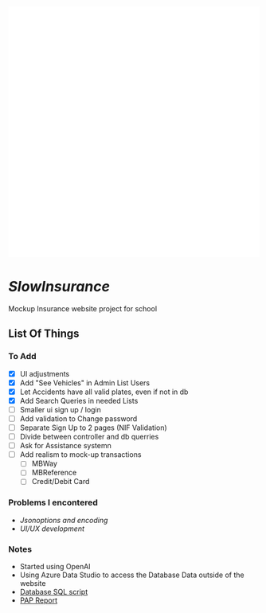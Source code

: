 ![Slowinsurance Icon](https://raw.githubusercontent.com/davidrebelo124/SlowInsurance/master/wwwroot/images/iconWhite.png)
# ***SlowInsurance***
Mockup Insurance website project for school


## List Of Things
### To Add
- [x] UI adjustments
- [x] Add "See Vehicles" in Admin List Users
- [x] Let Accidents have all valid plates, even if not in db 
- [x] Add Search Queries in needed Lists
- [ ] Smaller ui sign up / login
- [ ] Add validation to Change password
- [ ] Separate Sign Up to 2 pages (NIF Validation)
- [ ] Divide between controller and db querries
- [ ] Ask for Assistance systemn
- [ ] Add realism to mock-up transactions
	- [ ] MBWay
	- [ ] MBReference
	- [ ] Credit/Debit Card

### Problems I encontered
- *Jsonoptions and encoding*
- *UI/UX development*

### Notes
- Started using OpenAI
- Using Azure Data Studio to access the Database Data outside of the website
- [Database SQL script](https://github.com/davidrebelo124/SlowInsurance/blob/master/Migrations/SlowInsurance.sql)
- [PAP Report](https://github.com/davidrebelo124/SlowInsurance/blob/master/Relat%C3%B3rioPAP_SlowInsurance.docx?raw=true)